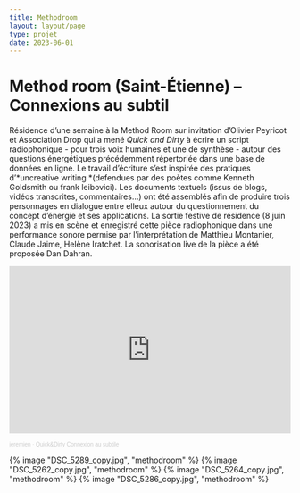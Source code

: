 ```yaml
---
title: Methodroom
layout: layout/page
type: projet
date: 2023-06-01
---
```


# Method room (Saint-Étienne) – Connexions au subtil

Résidence d’une semaine à la Method Room sur invitation d’Olivier Peyricot et Association Drop qui a mené *Quick and Dirty* à écrire un script radiophonique - pour trois voix humaines et une de synthèse - autour des questions énergétiques précédemment répertoriée dans une base de données en ligne. Le travail d’écriture s’est inspirée des pratiques d’*uncreative writing *(defendues par des poètes comme Kenneth Goldsmith ou frank leibovici). Les documents textuels (issus de blogs, vidéos transcrites, commentaires…) ont été assemblés afin de produire trois personnages en dialogue entre elleux autour du questionnement du concept d’énergie et ses applications. La sortie festive de résidence (8 juin 2023) a mis en scène et enregistré cette pièce radiophonique dans une performance sonore permise par l’interprétation de Matthieu Montanier, Claude Jaime, Helène Iratchet. La sonorisation live de la pièce a été proposée Dan Dahran.


<p><iframe width="100%" height="300" scrolling="no" frameborder="no" allow="autoplay" src="https://w.soundcloud.com/player/?url=https%3A//api.soundcloud.com/tracks/1658831466&color=%23ff5500&auto_play=false&hide_related=false&show_comments=true&show_user=true&show_reposts=false&show_teaser=true&visual=true"></iframe><div style="font-size: 10px; color: #cccccc;line-break: anywhere;word-break: normal;overflow: hidden;white-space: nowrap;text-overflow: ellipsis; font-family: Interstate,Lucida Grande,Lucida Sans Unicode,Lucida Sans,Garuda,Verdana,Tahoma,sans-serif;font-weight: 100;"><a href="https://soundcloud.com/jeremien" title="jeremien" target="_blank" style="color: #cccccc; text-decoration: none;">jeremien</a> · <a href="https://soundcloud.com/jeremien/quickdirty-connexion-au-subtile" title="Quick&amp;Dirty Connexion au subtile" target="_blank" style="color: #cccccc; text-decoration: none;">Quick&amp;Dirty Connexion au subtile</a></div></p>

{% image "DSC_5289_copy.jpg", "methodroom" %}
{% image "DSC_5262_copy.jpg", "methodroom" %}
{% image "DSC_5264_copy.jpg", "methodroom" %}
{% image "DSC_5286_copy.jpg", "methodroom" %}
